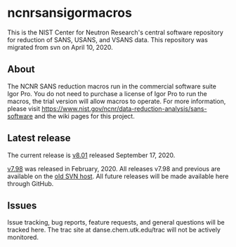 # ncnrsansigormacros
This is the NIST Center for Neutron Research's central software repository for reduction of SANS, USANS, and VSANS data. This repository was migrated from svn on April 10, 2020.

## About
The NCNR SANS reduction macros run in the commercial software suite Igor Pro. You do not need to purchase a license of Igor Pro to run the macros, the trial version will allow macros to operate.
For more information, please visit  https://www.nist.gov/ncnr/data-reduction-analysis/sans-software and the wiki pages for this project.

## Latest release
The current release is [v8.01](https://github.com/sansigormacros/ncnrsansigormacros/releases/tag/v8.01) released September 17, 2020.


[v7.98](http://danse.chem.utk.edu/trac/export/1225/sans/Dev/tags/NCNR_SANS_Package_7.98.zip) was released in February, 2020.
All releases v7.98 and previous are available on the [old SVN host](http://danse.chem.utk.edu/trac/export/1225/sans/Dev/tags). All future releases will be made available here through GitHub.

## Issues
Issue tracking, bug reports, feature requests, and general questions will be tracked here. The trac site at danse.chem.utk.edu/trac will not be actively monitored.
